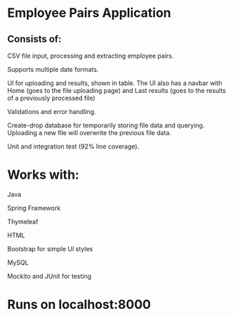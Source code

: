 # Employee Pairs Application
## Consists of:
CSV file input, processing and extracting employee pairs.

Supports multiple date formats.

UI for uploading and results, shown in table.
The UI also has a navbar with Home (goes to the file uploading page) and Last results 
(goes to the results of a previously processed file) 

Validations and error handling.

Create-drop database for temporarily storing file data and querying. 
Uploading a new file will overwrite the previous file data.

Unit and integration test (92% line coverage).

# Works with:
Java

Spring Framework

Thymeleaf

HTML

Bootstrap for simple UI styles

MySQL

Mockito and JUnit for testing

# Runs on localhost:8000
